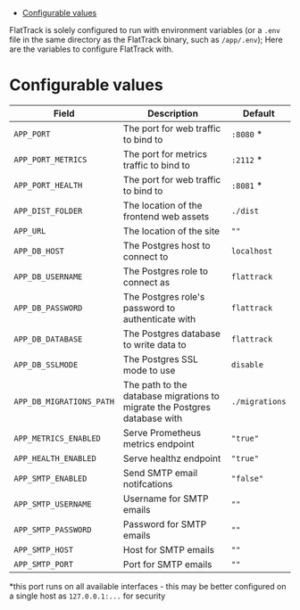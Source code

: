 - [Configurable values](#sec-1)

FlatTrack is solely configured to run with environment variables (or a `.env` file in the same directory as the FlatTrack binary, such as `/app/.env`); Here are the variables to configure FlatTrack with.

# Configurable values<a id="sec-1"></a>

| Field                    | Description                                                               | Default        |
|------------------------ |------------------------------------------------------------------------- |-------------- |
| `APP_PORT`               | The port for web traffic to bind to                                       | `:8080` \*     |
| `APP_PORT_METRICS`       | The port for metrics traffic to bind to                                   | `:2112` \*     |
| `APP_PORT_HEALTH`        | The port for web traffic to bind to                                       | `:8081` \*     |
| `APP_DIST_FOLDER`        | The location of the frontend web assets                                   | `./dist`       |
| `APP_URL`                | The location of the site                                                  | `""`           |
| `APP_DB_HOST`            | The Postgres host to connect to                                           | `localhost`    |
| `APP_DB_USERNAME`        | The Postgres role to connect as                                           | `flattrack`    |
| `APP_DB_PASSWORD`        | The Postgres role's password to authenticate with                         | `flattrack`    |
| `APP_DB_DATABASE`        | The Postgres database to write data to                                    | `flattrack`    |
| `APP_DB_SSLMODE`         | The Postgres SSL mode to use                                              | `disable`      |
| `APP_DB_MIGRATIONS_PATH` | The path to the database migrations to migrate the Postgres database with | `./migrations` |
| `APP_METRICS_ENABLED`    | Serve Prometheus metrics endpoint                                         | `"true"`       |
| `APP_HEALTH_ENABLED`     | Serve healthz endpoint                                                    | `"true"`       |
| `APP_SMTP_ENABLED`       | Send SMTP email notifcations                                              | `"false"`      |
| `APP_SMTP_USERNAME`      | Username for SMTP emails                                                  | `""`           |
| `APP_SMTP_PASSWORD`      | Password for SMTP emails                                                  | `""`           |
| `APP_SMTP_HOST`          | Host for SMTP emails                                                      | `""`           |
| `APP_SMTP_PORT`          | Port for SMTP emails                                                      | `""`           |

\*this port runs on all available interfaces - this may be better configured on a single host as `127.0.0.1:...` for security
